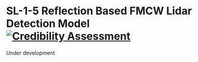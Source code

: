 # SL-1-5 Reflection Based FMCW Lidar Detection Model [![Credibility Assessment](../../actions/workflows/credibility_assessment.yml/badge.svg)](https://github.com/openMSL/sl-1-5-reflection-based-fmcw-lidar-detection-model/actions/workflows/credibility_assessment.yml)

Under development
